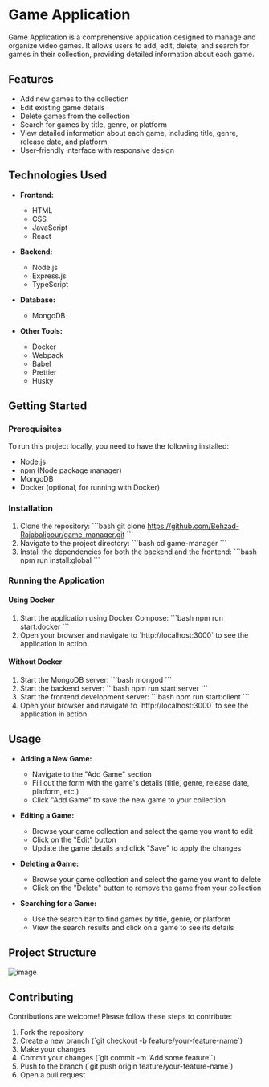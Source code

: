 
# Game Application

Game Application is a comprehensive application designed to manage and organize video games. It allows users to add, edit, delete, and search for games in their collection, providing detailed information about each game.

## Features

- Add new games to the collection
- Edit existing game details
- Delete games from the collection
- Search for games by title, genre, or platform
- View detailed information about each game, including title, genre, release date, and platform
- User-friendly interface with responsive design

## Technologies Used

- **Frontend:**
  - HTML
  - CSS
  - JavaScript
  - React

- **Backend:**
  - Node.js
  - Express.js
  - TypeScript

- **Database:**
  - MongoDB

- **Other Tools:**
  - Docker
  - Webpack
  - Babel
  - Prettier
  - Husky

## Getting Started

### Prerequisites

To run this project locally, you need to have the following installed:

- Node.js
- npm (Node package manager)
- MongoDB
- Docker (optional, for running with Docker)

### Installation

1. Clone the repository:
   \`\`\`bash
   git clone https://github.com/Behzad-Rajabalipour/game-manager.git
   \`\`\`
2. Navigate to the project directory:
   \`\`\`bash
   cd game-manager
   \`\`\`
3. Install the dependencies for both the backend and the frontend:
   \`\`\`bash
   npm run install:global
   \`\`\`

### Running the Application

#### Using Docker

1. Start the application using Docker Compose:
   \`\`\`bash
   npm run start:docker
   \`\`\`
2. Open your browser and navigate to \`http://localhost:3000\` to see the application in action.

#### Without Docker

1. Start the MongoDB server:
   \`\`\`bash
   mongod
   \`\`\`
2. Start the backend server:
   \`\`\`bash
   npm run start:server
   \`\`\`
3. Start the frontend development server:
   \`\`\`bash
   npm run start:client
   \`\`\`
4. Open your browser and navigate to \`http://localhost:3000\` to see the application in action.

## Usage

- **Adding a New Game:**
  - Navigate to the "Add Game" section
  - Fill out the form with the game's details (title, genre, release date, platform, etc.)
  - Click "Add Game" to save the new game to your collection

- **Editing a Game:**
  - Browse your game collection and select the game you want to edit
  - Click on the "Edit" button
  - Update the game details and click "Save" to apply the changes

- **Deleting a Game:**
  - Browse your game collection and select the game you want to delete
  - Click on the "Delete" button to remove the game from your collection

- **Searching for a Game:**
  - Use the search bar to find games by title, genre, or platform
  - View the search results and click on a game to see its details

## Project Structure
![image](https://github.com/Behzad-Rajabalipour/game-manager/assets/115672803/b644b033-a38e-452f-9aa9-251dcb3d67ea)

## Contributing

Contributions are welcome! Please follow these steps to contribute:

1. Fork the repository
2. Create a new branch (\`git checkout -b feature/your-feature-name\`)
3. Make your changes
4. Commit your changes (\`git commit -m 'Add some feature'\`)
5. Push to the branch (\`git push origin feature/your-feature-name\`)
6. Open a pull request


